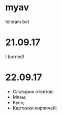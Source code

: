 # myav

teleram bot

# 21.09.17

I borned!

# 22.09.17

* Словарик ответов;
* Мявы;
* Кусь;
* Картинки кирпичей;